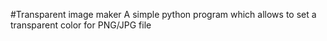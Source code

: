#Transparent image maker
A simple python program which allows to set a transparent color for PNG/JPG file

